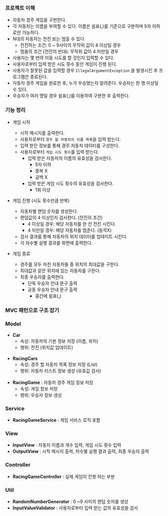 ### 프로젝트 이해

- 자동차 경주 게임을 구현한다.
- 각 자동차는 이름을 부여할 수 있다. 이름은 쉼표(,)를 기준으로 구분하며 5자 이하로만 가능하다.
- N대의 자동차는 전진 또는 멈출 수 있다.
    - 전진하는 조건: 0 ~ 9사이의 무작위 값이 4 이상일 경우
    - 멈춤의 조건 (전진의 반대): 무작위 값이 4 미만일 경우
- 사용자는 몇 번의 이동 시도를 할 것인지 입력할 수 있다.
- 사용자로부터 입력 받은 시도 횟수 동안 게임이 진행 된다.
- 사용자가 잘못된 값을 입력할 경우 `IllegalArgumentException` 을 발생시킨 후 프로그램은 종료된다.
- 자동차 경주 게임을 완료한 후, 누가 우승했는지 알려준다. 우승자는 한 명 이상일 수 있다.
- 우승자가 여러 명일 경우 쉼표(,)를 이용하여 구분한 후 출력한다.

### 기능 정리

- 게임 시작
    - 시작 메시지를 출력한다.
    - 사용자로부터 `경주 할 자동차의 이름 목록`을 입력 받는다.
    - 입력 받은 정보를 통해 경주 자동차 데이터를 구성한다.
    - 사용자로부터 `게임 시도 횟수`를 입력 받는다.
        - 입력 받은 자동차의 이름의 유효성을 검사한다.
            - 5자 이하
            - 중복 X
            - 공백 X
        - 입력 받은 게임 시도 횟수의 유효성을 검사한다.
            - 1회 이상

- 게임 진행 (시도 횟수만큼 반복)
    - 자동차별 랜덤 숫자를 생성한다.
    - 랜덤값이 4 이상인지 검사한다. (전진의 조건)
        - 4 이상일 경우: 해당 자동차를 한 칸 전진 시킨다.
        - 4 미만일 경우: 해당 자동차를 멈춘다. (동작X)
    - 검사 결과를 통해 자동차의 위치 데이터를 업데이트 시킨다.
    - 각 차수별 실행 결과를 화면에 출력한다.

- 게임 종료
    - 경주를 모두 마친 자동차들 중 위치의 최대값을 구한다.
    - 최대값과 같은 위치에 있는 자동차를 구한다.
    - 최종 우승자를 출력한다.
        - 단독 우승자 안내 문구 출력
        - 공동 우승자 안내 문구 출력
            - 중간에 쉼표(,)

### MVC 패턴으로 구조 잡기

### Model

- **Car**
    - 속성: 자동차의 기본 정보 저장 (이름, 위치)
    - 행위: 전진 (위치값 업데이트)
<br></br>
- **RacingCars**
    - 속성: 경주 할 자동차 목록 정보 저장 (List<Car>)
    - 행위: 자동차 리스트 정보 생성 (유효값 검사)
      <br></br>
- **RacingGame** : 자동차 경주 게임 정보 저장
    - 속성: 게임 정보 저장
    - 행위: 우승자 정보 생성

### Service

- **RacingGameService** : 게임 서비스 로직 포함

### View

- **InputView** : 자동차 이름과 개수 입력, 게임 시도 횟수 입력
- **OutputView** : 시작 메시지 출력, 차수별 실행 결과 출력, 최종 우승자 출력

### Controller

- **RacingGameController** : 실제 게임이 진행 하는 부분

### Util

- **RandomNumberGenerator** : 0 ~9 사이의 랜덤 숫자를 생성
- **InputValueValidator** : 사용자로부터 입력 받는 값의 유효성을 검사